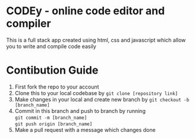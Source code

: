 # CODEy - online code editor and compiler
This is a full stack app created using html, css and javascript which allow you to write and compile code easily
# Contibution Guide
1. First fork the repo to your account
2. Clone this to your local codebase by `git clone [repository link]`
3. Make changes in your local and create new branch by `git checkout -b [branch_name]`
4. Commit in this branch and push to branch by running  
`git commit -m [branch_name]`  
`git push origin [branch_name]`  
5. Make a pull request with a message which changes done
